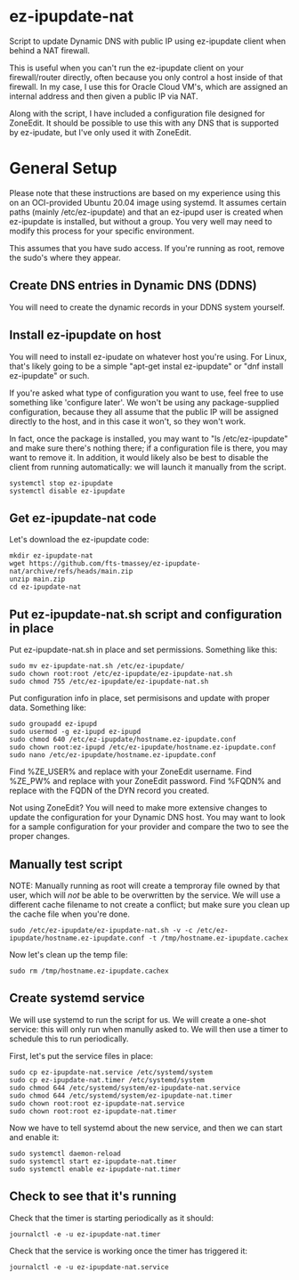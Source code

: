 # ez-ipupdate-nat
Script to update Dynamic DNS with public IP using ez-ipupdate client when behind a NAT firewall.

This is useful when you can't run the ez-ipupdate client on your firewall/router directly, often
because you only control a host inside of that firewall.  In my case, I use this for Oracle Cloud
VM's, which are assigned an internal address and then given a public IP via NAT.

Along with the script, I have included a configuration file designed for ZoneEdit.  It should
be possible to use this with any DNS that is supported by ez-ipudate, but I've only used it
with ZoneEdit.

# General Setup
Please note that these instructions are based on my experience using this on an OCI-provided Ubuntu 20.04 image using systemd.  It assumes certain paths (mainly /etc/ez-ipupdate) and that an ez-ipupd user is created when ez-ipupdate is installed, but without a group.  You very well may need to modify this process for your specific environment.

This assumes that you have sudo access.  If you're running as root, remove the sudo's where they appear.

## Create DNS entries in Dynamic DNS (DDNS)
You will need to create the dynamic records in your DDNS system yourself.

## Install ez-ipupdate on host
You will need to install ez-ipudate on whatever host you're using.  For Linux, that's likely going to be a simple "apt-get instal ez-ipupdate" or "dnf install ez-ipupdate" or such.

If you're asked what type of configuration you want to use, feel free to use something like 'configure later'.  We won't be using any package-supplied configuration, because they all assume that the public IP will be assigned directly to the host, and in this case it won't, so they won't work.

In fact, once the package is installed, you may want to "ls /etc/ez-ipupdate" and make sure there's nothing there; if a configuration file is there, you may want to remove it.  In addition, it would likely also be best to disable the client from running automatically:  we will launch it manually from the script.
```
systemctl stop ez-ipupdate
systemctl disable ez-ipupdate
```

## Get ez-ipupdate-nat code
Let's download the ez-ipupdate code:
```
mkdir ez-ipupdate-nat
wget https://github.com/fts-tmassey/ez-ipupdate-nat/archive/refs/heads/main.zip
unzip main.zip
cd ez-ipupdate-nat
```

## Put ez-ipupdate-nat.sh script and configuration in place
Put ez-ipupdate-nat.sh in place and set permissions.  Something like this:
```
sudo mv ez-ipupdate-nat.sh /etc/ez-ipupdate/
sudo chown root:root /etc/ez-ipupdate/ez-ipupdate-nat.sh
sudo chmod 755 /etc/ez-ipupdate/ez-ipupdate-nat.sh
```
Put configuration info in place, set permisisons and update with proper data.  Something like:
```
sudo groupadd ez-ipupd
sudo usermod -g ez-ipupd ez-ipupd
sudo chmod 640 /etc/ez-ipupdate/hostname.ez-ipupdate.conf
sudo chown root:ez-ipupd /etc/ez-ipupdate/hostname.ez-ipupdate.conf
sudo nano /etc/ez-ipupdate/hostname.ez-ipupdate.conf
```
Find %ZE_USER% and replace with your ZoneEdit username.  Find %ZE_PW% and replace with your ZoneEdit password.  Find %FQDN% and replace with the FQDN of the DYN record you created.

Not using ZoneEdit?  You will need to make more extensive changes to update the configuration for your Dynamic DNS host.  You may want to look for a sample configuration for your provider and compare the two to see the proper changes.

## Manually test script
NOTE:  Manually running as root will create a temproray file owned by that user, which will *not* be able to be overwritten by the service.  We will use a different cache filename to not create a conflict; but make sure you clean up the cache file when you're done.
```
sudo /etc/ez-ipupdate/ez-ipupdate-nat.sh -v -c /etc/ez-ipupdate/hostname.ez-ipupdate.conf -t /tmp/hostname.ez-ipupdate.cachex
```
Now let's clean up the temp file:
```
sudo rm /tmp/hostname.ez-ipupdate.cachex
```
## Create systemd service
We will use systemd to run the script for us.  We will create a one-shot service:  this will only run when manully asked to.  We will then use a timer to schedule this to run periodically.

First, let's put the service files in place:
```
sudo cp ez-ipupdate-nat.service /etc/systemd/system
sudo cp ez-ipupdate-nat.timer /etc/systemd/system
sudo chmod 644 /etc/systemd/system/ez-ipupdate-nat.service
sudo chmod 644 /etc/systemd/system/ez-ipupdate-nat.timer
sudo chown root:root ez-ipupdate-nat.service
sudo chown root:root ez-ipupdate-nat.timer
```
Now we have to tell systemd about the new service, and then we can start and enable it:
```
sudo systemctl daemon-reload
sudo systemctl start ez-ipupdate-nat.timer
sudo systemctl enable ez-ipupdate-nat.timer
```

## Check to see that it's running
Check that the timer is starting periodically as it should:
```
journalctl -e -u ez-ipupdate-nat.timer
```
Check that the service is working once the timer has triggered it:
```
journalctl -e -u ez-ipupdate-nat.service
```

